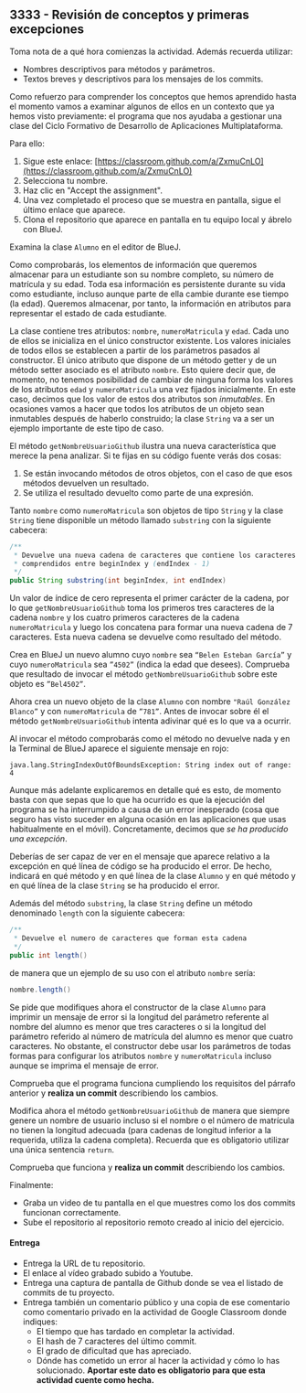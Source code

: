 ## 3333 - Revisión de conceptos y primeras excepciones

Toma nota de a qué hora comienzas la actividad. Además recuerda utilizar:
* Nombres descriptivos para métodos y parámetros.
* Textos breves y descriptivos para los mensajes de los commits.

Como refuerzo para comprender los conceptos que hemos aprendido hasta el momento vamos a examinar algunos de ellos en un contexto que ya hemos visto previamente: el programa que nos ayudaba a gestionar una clase del Ciclo Formativo de Desarrollo de Aplicaciones Multiplataforma.

Para ello:

1. Sigue este enlace: [https://classroom.github.com/a/ZxmuCnLO](https://classroom.github.com/a/ZxmuCnLO)
2. Selecciona tu nombre.
3. Haz clic en "Accept the assignment".
4. Una vez completado el proceso que se muestra en pantalla, sigue el último enlace que aparece.
5. Clona el repositorio que aparece en pantalla en tu equipo local y ábrelo con BlueJ. 

Examina la clase `Alumno` en el editor de BlueJ. 

Como comprobarás, los elementos de información que queremos almacenar para un estudiante son su nombre completo, su número de matrícula y su edad. Toda esa información es persistente durante su vida como estudiante, incluso aunque parte de ella cambie durante ese tiempo (la edad). Queremos almacenar, por tanto, la información en atributos para representar el estado de cada estudiante.

La clase contiene tres atributos: `nombre`, `numeroMatricula` y `edad`. Cada uno de ellos se inicializa en el único constructor existente. Los valores iniciales de todos ellos se establecen a partir de los parámetros pasados al constructor. El único atributo que dispone de un método getter y de un método setter asociado es el atributo `nombre`. Esto quiere decir que, de momento, no tenemos posibilidad de cambiar de ninguna forma los valores de los atributos `edad` y `numeroMatricula` una vez fijados inicialmente. En este caso, decimos que los valor de estos dos atributos son *inmutables*. En ocasiones vamos a hacer que todos los atributos de un objeto sean inmutables después de haberlo construido; la clase `String` va a ser un ejemplo importante de este tipo de caso.

El método `getNombreUsuarioGithub` ilustra una nueva característica que merece la pena analizar. Si te fijas en su código fuente verás dos cosas:

1. Se están invocando métodos de otros objetos, con el caso de que esos métodos devuelven un resultado.
2. Se utiliza el resultado devuelto como parte de una expresión.

Tanto `nombre` como `numeroMatricula` son objetos de tipo `String` y la clase `String` tiene disponible un método llamado `substring` con la siguiente cabecera:

```java
/**
 * Devuelve una nueva cadena de caracteres que contiene los caracteres de esta cadena
 * comprendidos entre beginIndex y (endIndex - 1)
 */
public String substring(int beginIndex, int endIndex)
```

Un valor de índice de cero representa el primer carácter de la cadena, por lo que `getNombreUsuarioGithub` toma los primeros tres caracteres de la cadena `nombre` y los cuatro primeros caracteres de la cadena `numeroMatricula` y luego los concatena para formar una nueva cadena de 7 caracteres. Esta nueva cadena se devuelve como resultado del método. 

Crea en BlueJ un nuevo alumno cuyo `nombre` sea `“Belen Esteban García”` y cuyo `numeroMatricula` sea `”4502”` (indica la edad que desees). Comprueba que resultado de invocar el método `getNombreUsuarioGithub` sobre este objeto es `”Bel4502”`.

Ahora crea un nuevo objeto de la clase `Alumno` con nombre `"Raúl González Blanco”` y con `numeroMatricula` de `”781”`. Antes de invocar sobre él el método `getNombreUsuarioGithub` intenta adivinar qué es lo que va a ocurrir. 

Al invocar el método comprobarás como el método no devuelve nada y en la Terminal de BlueJ aparece el siguiente mensaje en rojo:

```
java.lang.StringIndexOutOfBoundsException: String index out of range: 4
```

Aunque más adelante explicaremos en detalle qué es esto, de momento basta con que sepas que lo que ha ocurrido es que la ejecución del programa se ha interrumpido a causa de un error inesperado (cosa que seguro has visto suceder en alguna ocasión en las aplicaciones que usas habitualmente en el móvil). Concretamente, decimos que *se ha producido una excepción*. 

Deberías de ser capaz de ver en el mensaje que aparece relativo a la excepción en qué línea de código se ha producido el error. De hecho, indicará en qué método y en qué línea de la clase `Alumno` y en qué método y en qué  línea de la clase `String` se ha producido el error. 

Además del método `substring`, la clase `String` define un método denominado `length` con la siguiente cabecera:

```java
/**
 * Devuelve el numero de caracteres que forman esta cadena
 */
public int length()
```

de manera que un ejemplo de su uso con el atributo `nombre` sería:

```java
nombre.length()
```

Se pide que modifiques ahora el constructor de la clase `Alumno` para imprimir un mensaje de error si la longitud del parámetro referente al nombre del alumno es menor que tres caracteres o si la longitud del parámetro referido al número de matrícula del alumno es menor que cuatro caracteres. No obstante, el constructor debe usar los parámetros de todas formas para configurar los atributos `nombre` y `numeroMatricula` incluso aunque se imprima el mensaje de error.

Comprueba que el programa funciona cumpliendo los requisitos del párrafo anterior y __realiza un commit__ describiendo los cambios.

Modifica ahora el método  `getNombreUsuarioGithub` de manera que siempre genere un nombre de usuario incluso si el nombre o el número de matrícula no tienen la longitud adecuada (para cadenas de longitud inferior a la requerida, utiliza la cadena completa). Recuerda que es obligatorio utilizar una única sentencia `return`.

Comprueba que funciona y __realiza un commit__ describiendo los cambios.

Finalmente:

* Graba un video de tu pantalla en el que muestres como los dos commits funcionan correctamente.
* Sube el repositorio al repositorio remoto creado al inicio del ejercicio.

#### Entrega

* Entrega la URL de tu repositorio.
* El enlace al vídeo grabado subido a Youtube.
* Entrega una captura de pantalla de Github donde se vea el listado de commits de tu proyecto.
* Entrega también un comentario público y una copia de ese comentario como comentario privado en la actividad de Google Classroom donde indiques:
    - El tiempo que has tardado en completar la actividad.
    - El hash de 7 caracteres del último commit.
    - El grado de dificultad que has apreciado.
    - Dónde has cometido un error al hacer la actividad y cómo lo has solucionado. **Aportar este dato es obligatorio para que esta actividad cuente como hecha.**
